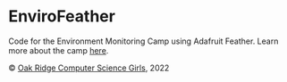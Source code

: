 # EnviroFeather
Code for the Environment Monitoring Camp using Adafruit Feather. Learn more about the camp 
<a href="https://www.orcsgirls.org/camps/envirocamp-2022">here</a>.

&copy; <a href="https://www.orcsgirls.org">Oak Ridge Computer Science Girls</a>, 2022
